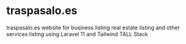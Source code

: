 # traspasalo.es
traspasalo.es website for business listing real estate listing and other services listing using Laravel 11 and Tailwind TALL Stack
